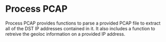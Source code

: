 Process PCAP
===========

Process PCAP provides functions to parse a provided PCAP file to extract all of the DST IP addresses contained in it. It also includes a function to retreive the geoloc information on a provided IP address.
